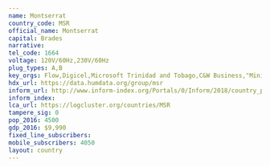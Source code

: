 ```yaml
---
name: Montserrat
country_code: MSR
official_name: Montserrat
capital: Brades
narrative:
tel_code: 1664
voltage: 120V/60Hz,230V/60Hz
plug_types: A,B
key_orgs: Flow,Digicel,Microsoft Trinidad and Tobago,C&W Business,"Ministry of Communications, Works, Energy and Labour",MICA
hdx_url: https://data.humdata.org/group/msr
inform_url: http://www.inform-index.org/Portals/0/Inform/2018/country_profiles/MSR.pdf
inform_index:
lca_url: https://logcluster.org/countries/MSR
tampere_sig: 0
pop_2016: 4500
gdp_2016: $9,990
fixed_line_subscribers:
mobile_subscribers: 4050
layout: country
---
```


